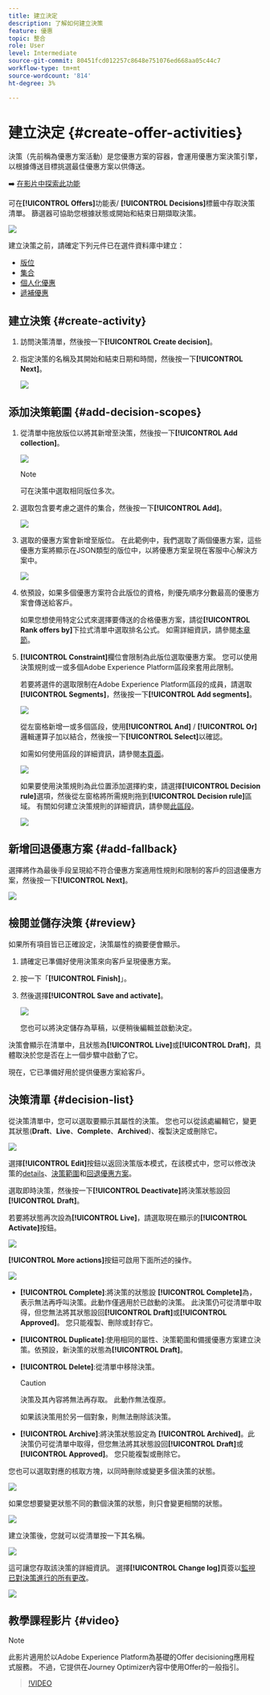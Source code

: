 ```yaml
---
title: 建立決定
description: 了解如何建立決策
feature: 優惠
topic: 整合
role: User
level: Intermediate
source-git-commit: 80451fcd012257c8648e751076ed668aa05c44c7
workflow-type: tm+mt
source-wordcount: '814'
ht-degree: 3%

---
```


# 建立決定 {#create-offer-activities}

決策（先前稱為優惠方案活動）是您優惠方案的容器，會運用優惠方案決策引擎，以根據傳送目標挑選最佳優惠方案以供傳送。

➡️ [在影片中探索此功能](#video)

可在&#x200B;**[!UICONTROL Offers]**&#x200B;功能表/ **[!UICONTROL Decisions]**&#x200B;標籤中存取決策清單。 篩選器可協助您根據狀態或開始和結束日期擷取決策。

![](../../assets/activities-list.png)

建立決策之前，請確定下列元件已在選件資料庫中建立：

* [版位](../offer-library/creating-placements.md)
* [集合](../offer-library/creating-collections.md)
* [個人化優惠](../offer-library/creating-personalized-offers.md)
* [遞補優惠](../offer-library/creating-fallback-offers.md)

## 建立決策 {#create-activity}

1. 訪問決策清單，然後按一下&#x200B;**[!UICONTROL Create decision]**。

1. 指定決策的名稱及其開始和結束日期和時間，然後按一下&#x200B;**[!UICONTROL Next]**。

   ![](../../assets/activities-name.png)

## 添加決策範圍 {#add-decision-scopes}

1. 從清單中拖放版位以將其新增至決策，然後按一下&#x200B;**[!UICONTROL Add collection]**。

   ![](../../assets/activities-placement.png)

   >[!NOTE]
   >
   >可在決策中選取相同版位多次。

1. 選取包含要考慮之選件的集合，然後按一下&#x200B;**[!UICONTROL Add]**。

   ![](../../assets/activities-collection.png)

1. 選取的優惠方案會新增至版位。 在此範例中，我們選取了兩個優惠方案，這些優惠方案將顯示在JSON類型的版位中，以將優惠方案呈現在客服中心解決方案中。

   ![](../../assets/offers-added.png)

1. 依預設，如果多個優惠方案符合此版位的資格，則優先順序分數最高的優惠方案會傳送給客戶。

   如果您想使用特定公式來選擇要傳送的合格優惠方案，請從&#x200B;**[!UICONTROL Rank offers by]**&#x200B;下拉式清單中選取排名公式。 如需詳細資訊，請參閱[本章節](../offer-activities/configure-offer-selection.md)。

1. **[!UICONTROL Constraint]**&#x200B;欄位會限制為此版位選取優惠方案。 您可以使用決策規則或一或多個Adobe Experience Platform區段來套用此限制。

   若要將選件的選取限制在Adobe Experience Platform區段的成員，請選取&#x200B;**[!UICONTROL Segments]**，然後按一下&#x200B;**[!UICONTROL Add segments]**。

   ![](../../assets/activity_constraint_segment.png)

   從左窗格新增一或多個區段，使用&#x200B;**[!UICONTROL And]** / **[!UICONTROL Or]**&#x200B;邏輯運算子加以結合，然後按一下&#x200B;**[!UICONTROL Select]**&#x200B;以確認。

   如需如何使用區段的詳細資訊，請參閱[本頁面](../../segment/about-segments.md)。

   ![](../../assets/activity_constraint_segment2.png)

   如果要使用決策規則為此位置添加選擇約束，請選擇&#x200B;**[!UICONTROL Decision rule]**&#x200B;選項，然後從左窗格將所需規則拖到&#x200B;**[!UICONTROL Decision rule]**&#x200B;區域。 有關如何建立決策規則的詳細資訊，請參閱[此區段](../offer-library/creating-decision-rules.md)。

   ![](../../assets/activity_constraint_rule.png)

## 新增回退優惠方案 {#add-fallback}

選擇將作為最後手段呈現給不符合優惠方案適用性規則和限制的客戶的回退優惠方案，然後按一下&#x200B;**[!UICONTROL Next]**。

![](../../assets/add-fallback-offer.png)

## 檢閱並儲存決策 {#review}

如果所有項目皆已正確設定，決策屬性的摘要便會顯示。

1. 請確定已準備好使用決策來向客戶呈現優惠方案。
1. 按一下「**[!UICONTROL Finish]**」。
1. 然後選擇&#x200B;**[!UICONTROL Save and activate]**。

   ![](../../assets/save-activities.png)

   您也可以將決定儲存為草稿，以便稍後編輯並啟動決定。

決策會顯示在清單中，且狀態為&#x200B;**[!UICONTROL Live]**&#x200B;或&#x200B;**[!UICONTROL Draft]**，具體取決於您是否在上一個步驟中啟動了它。

現在，它已準備好用於提供優惠方案給客戶。

## 決策清單 {#decision-list}

從決策清單中，您可以選取要顯示其屬性的決策。 您也可以從該處編輯它，變更其狀態(**Draft**、**Live**、**Complete**、**Archived**)、複製決定或刪除它。

![](../../assets/decision_created.png)

選擇&#x200B;**[!UICONTROL Edit]**&#x200B;按鈕以返回決策版本模式，在該模式中，您可以修改決策的[details](#create-activity)、[決策範圍](#add-decision-scopes)和[回退優惠方案](#add-fallback)。

選取即時決策，然後按一下&#x200B;**[!UICONTROL Deactivate]**&#x200B;將決策狀態設回&#x200B;**[!UICONTROL Draft]**。

若要將狀態再次設為&#x200B;**[!UICONTROL Live]**，請選取現在顯示的&#x200B;**[!UICONTROL Activate]**&#x200B;按鈕。

![](../../assets/decision_activate.png)

**[!UICONTROL More actions]**&#x200B;按鈕可啟用下面所述的操作。

![](../../assets/decision_more-actions.png)

* **[!UICONTROL Complete]**:將決策的狀態設 **[!UICONTROL Complete]**&#x200B;為，表示無法再呼叫決策。此動作僅適用於已啟動的決策。 此決策仍可從清單中取得，但您無法將其狀態設回&#x200B;**[!UICONTROL Draft]**&#x200B;或&#x200B;**[!UICONTROL Approved]**。 您只能複製、刪除或封存它。

* **[!UICONTROL Duplicate]**:使用相同的屬性、決策範圍和備援優惠方案建立決策。依預設，新決策的狀態為&#x200B;**[!UICONTROL Draft]**。

* **[!UICONTROL Delete]**:從清單中移除決策。

   >[!CAUTION]
   >
   >決策及其內容將無法再存取。 此動作無法復原。
   >
   >如果該決策用於另一個對象，則無法刪除該決策。

* **[!UICONTROL Archive]**:將決策狀態設定為 **[!UICONTROL Archived]**。此決策仍可從清單中取得，但您無法將其狀態設回&#x200B;**[!UICONTROL Draft]**&#x200B;或&#x200B;**[!UICONTROL Approved]**。 您只能複製或刪除它。

您也可以選取對應的核取方塊，以同時刪除或變更多個決策的狀態。

![](../../assets/decision_multiple-selection.png)

如果您想要變更狀態不同的數個決策的狀態，則只會變更相關的狀態。

![](../../assets/decision_change-status.png)

建立決策後，您就可以從清單按一下其名稱。

![](../../assets/decision_click-name.png)

這可讓您存取該決策的詳細資訊。 選擇&#x200B;**[!UICONTROL Change log]**&#x200B;頁簽以[監視已對決策進行的所有更改](../get-started/user-interface.md#changes-log)。

![](../../assets/decision_information.png)

## 教學課程影片 {#video}

>[!NOTE]
>
>此影片適用於以Adobe Experience Platform為基礎的Offer decisioning應用程式服務。 不過，它提供在Journey Optimizer內容中使用Offer的一般指引。

>[!VIDEO](https://video.tv.adobe.com/v/329606?quality=12)
